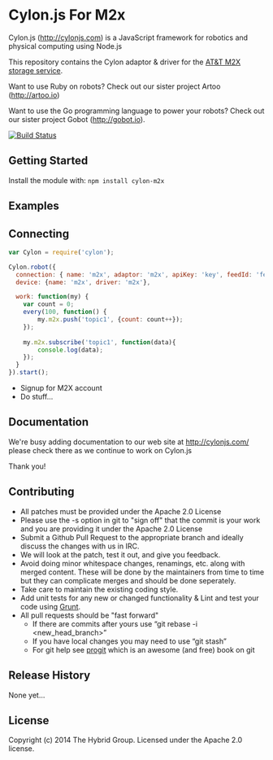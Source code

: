 # Cylon.js For M2x

Cylon.js (http://cylonjs.com) is a JavaScript framework for robotics and
physical computing using Node.js

This repository contains the Cylon adaptor & driver for the [AT&T M2X storage service](https://m2x.att.com).

Want to use Ruby on robots? Check out our sister project Artoo (http://artoo.io)

Want to use the Go programming language to power your robots? Check out our sister project Gobot (http://gobot.io).

[![Build Status](https://secure.travis-ci.org/hybridgroup/cylon-m2x.png?branch=master)](http://travis-ci.org/hybridgroup/cylon-m2x)

## Getting Started

Install the module with: `npm install cylon-m2x`

## Examples

## Connecting

```javascript
var Cylon = require('cylon');

Cylon.robot({
  connection: { name: 'm2x', adaptor: 'm2x', apiKey: 'key', feedId: 'feedId' },
  device: {name: 'm2x', driver: 'm2x'},

  work: function(my) {
  	var count = 0;
  	every(100, function() {
  		my.m2x.push('topic1', {count: count++});
  	});
    
    my.m2x.subscribe('topic1', function(data){
    	console.log(data);
    });
  }
}).start();
```

- Signup for M2X account
- Do stuff...

## Documentation
We're busy adding documentation to our web site at http://cylonjs.com/ please check there as we continue to work on Cylon.js

Thank you!

## Contributing
* All patches must be provided under the Apache 2.0 License
* Please use the -s option in git to "sign off" that the commit is your work and you are providing it under the Apache 2.0 License
* Submit a Github Pull Request to the appropriate branch and ideally discuss the changes with us in IRC.
* We will look at the patch, test it out, and give you feedback.
* Avoid doing minor whitespace changes, renamings, etc. along with merged content. These will be done by the maintainers from time to time but they can complicate merges and should be done seperately.
* Take care to maintain the existing coding style.
* Add unit tests for any new or changed functionality & Lint and test your code using [Grunt](http://gruntjs.com/).
* All pull requests should be "fast forward"
  * If there are commits after yours use “git rebase -i <new_head_branch>”
  * If you have local changes you may need to use “git stash”
  * For git help see [progit](http://git-scm.com/book) which is an awesome (and free) book on git

## Release History

None yet...

## License
Copyright (c) 2014 The Hybrid Group. Licensed under the Apache 2.0 license.
